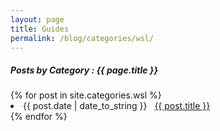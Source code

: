 ```yaml
---
layout: page
title: Guides
permalink: /blog/categories/wsl/
---
```


<h5> Posts by Category : {{ page.title }} </h5>

<div class="card">
{% for post in site.categories.wsl %}
 <li class="category-posts"><span>{{ post.date | date_to_string }}</span> &nbsp; <a href="{{ post.url }}">{{ post.title }}</a></li>
{% endfor %}
</div>